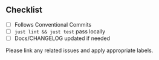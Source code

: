 ## Checklist

- [ ] Follows Conventional Commits
- [ ] `just lint && just test` pass locally
- [ ] Docs/CHANGELOG updated if needed

Please link any related issues and apply appropriate labels.

